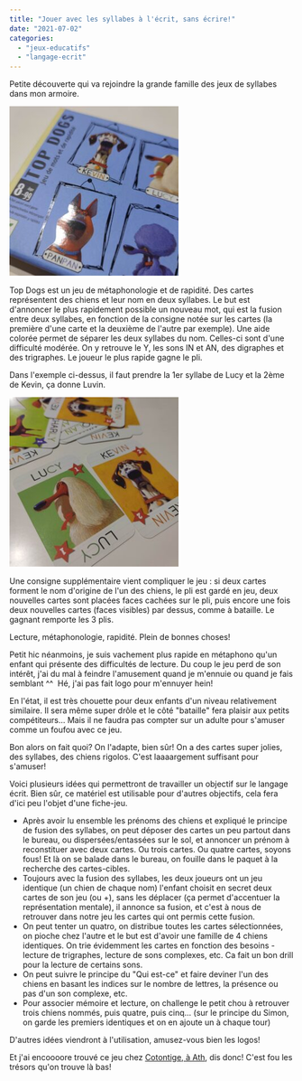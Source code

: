 ```yaml
---
title: "Jouer avec les syllabes à l'écrit, sans écrire!"
date: "2021-07-02"
categories: 
  - "jeux-educatifs"
  - "langage-ecrit"
---
```


Petite découverte qui va rejoindre la grande famille des jeux de syllabes dans mon armoire.

![](/static/img/IMG_20210702_224608-300x300.jpg)

Top Dogs est un jeu de métaphonologie et de rapidité. Des cartes représentent des chiens et leur nom en deux syllabes. Le but est d'annoncer le plus rapidement possible un nouveau mot, qui est la fusion entre deux syllabes, en fonction de la consigne notée sur les cartes (la première d'une carte et la deuxième de l'autre par exemple). Une aide colorée permet de séparer les deux syllabes du nom. Celles-ci sont d'une difficulté modérée. On y retrouve le Y, les sons IN et AN, des digraphes et des trigraphes. Le joueur le plus rapide gagne le pli.

Dans l'exemple ci-dessus, il faut prendre la 1er syllabe de Lucy et la 2ème de Kevin, ça donne Luvin.

![](/static/img/IMG_20210702_224646-300x300.jpg)

Une consigne supplémentaire vient compliquer le jeu : si deux cartes forment le nom d'origine de l'un des chiens, le pli est gardé en jeu, deux nouvelles cartes sont placées faces cachées sur le pli, puis encore une fois deux nouvelles cartes (faces visibles) par dessus, comme à bataille. Le gagnant remporte les 3 plis.

Lecture, métaphonologie, rapidité. Plein de bonnes choses!

Petit hic néanmoins, je suis vachement plus rapide en métaphono qu'un enfant qui présente des difficultés de lecture. Du coup le jeu perd de son intérêt, j'ai du mal à feindre l'amusement quand je m'ennuie ou quand je fais semblant ^^  Hé, j'ai pas fait logo pour m'ennuyer hein!

En l'état, il est très chouette pour deux enfants d'un niveau relativement similaire. Il sera même super drôle et le côté "bataille" fera plaisir aux petits compétiteurs... Mais il ne faudra pas compter sur un adulte pour s'amuser comme un foufou avec ce jeu.

Bon alors on fait quoi? On l'adapte, bien sûr! On a des cartes super jolies, des syllabes, des chiens rigolos. C'est laaaargement suffisant pour s'amuser!

Voici plusieurs idées qui permettront de travailler un objectif sur le langage écrit. Bien sûr, ce matériel est utilisable pour d'autres objectifs, cela fera d'ici peu l'objet d'une fiche-jeu.

- Après avoir lu ensemble les prénoms des chiens et expliqué le principe de fusion des syllabes, on peut déposer des cartes un peu partout dans le bureau, ou dispersées/entassées sur le sol, et annoncer un prénom à reconstituer avec deux cartes. Ou trois cartes. Ou quatre cartes, soyons fous! Et là on se balade dans le bureau, on fouille dans le paquet à la recherche des cartes-cibles.
- Toujours avec la fusion des syllabes, les deux joueurs ont un jeu identique (un chien de chaque nom) l'enfant choisit en secret deux cartes de son jeu (ou +), sans les déplacer (ça permet d'accentuer la représentation mentale), il annonce sa fusion, et c'est à nous de retrouver dans notre jeu les cartes qui ont permis cette fusion.
- On peut tenter un quatro, on distribue toutes les cartes sélectionnées, on pioche chez l'autre et le but est d'avoir une famille de 4 chiens identiques. On trie évidemment les cartes en fonction des besoins - lecture de trigraphes, lecture de sons complexes, etc. Ca fait un bon drill pour la lecture de certains sons.
- On peut suivre le principe du "Qui est-ce" et faire deviner l'un des chiens en basant les indices sur le nombre de lettres, la présence ou pas d'un son complexe, etc.
- Pour associer mémoire et lecture, on challenge le petit chou à retrouver trois chiens nommés, puis quatre, puis cinq... (sur le principe du Simon, on garde les premiers identiques et on en ajoute un à chaque tour)

D'autres idées viendront à l'utilisation, amusez-vous bien les logos!

Et j'ai encoooore trouvé ce jeu chez [Cotontige, à Ath](https://www.facebook.com/boutique.cotontige), dis donc! C'est fou les trésors qu'on trouve là bas!
